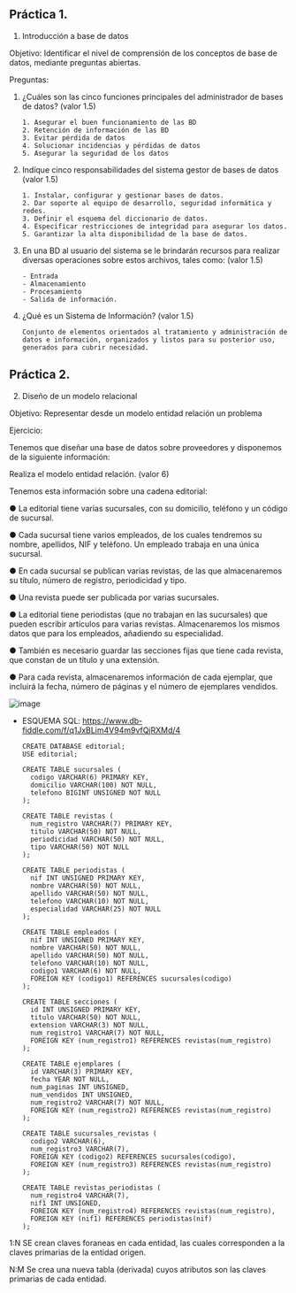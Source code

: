 ## Práctica 1.

1. Introducción a base de datos

Objetivo: Identificar el nivel de comprensión de los conceptos de base de datos,
mediante preguntas abiertas.
 
Preguntas:

1. ¿Cuáles son las cinco funciones principales del administrador de bases de datos?
(valor 1.5)

       1. Asegurar el buen funcionamiento de las BD
       2. Retención de información de las BD
       3. Evitar pérdida de datos
       4. Solucionar incidencias y pérdidas de datos
       5. Asegurar la seguridad de los datos

2. Indíque cinco responsabilidades del sistema gestor de bases de datos (valor 1.5)

       1. Instalar, configurar y gestionar bases de datos.
       2. Dar soporte al equipo de desarrollo, seguridad informática y redes.
       3. Definir el esquema del diccionario de datos.
       4. Especificar restricciones de integridad para asegurar los datos.
       5. Garantizar la alta disponibilidad de la base de datos.

3. En una BD al usuario del sistema se le brindarán recursos para realizar diversas
operaciones sobre estos archivos, tales como: (valor 1.5)

       - Entrada
       - Almacenamiento
       - Procesamiento
       - Salida de información.

4. ¿Qué es un Sistema de Información? (valor 1.5)

       Conjunto de elementos orientados al tratamiento y administración de datos e información, organizados y listos para su posterior uso, generados para cubrir necesidad.

## Práctica 2.

2. Diseño de un modelo relacional

Objetivo: Representar desde un modelo entidad relación un problema


Ejercicio:

Tenemos que diseñar una base de datos sobre proveedores y disponemos de la siguiente
información:

Realiza el modelo entidad relación. (valor 6)

Tenemos esta información sobre una cadena editorial:

● La editorial tiene varias sucursales, con su domicilio, teléfono y un código de
sucursal.

● Cada sucursal tiene varios empleados, de los cuales tendremos su nombre,
apellidos, NIF y teléfono. Un empleado trabaja en una única sucursal.

● En cada sucursal se publican varias revistas, de las que almacenaremos su título,
número de registro, periodicidad y tipo.

● Una revista puede ser publicada por varias sucursales.

● La editorial tiene periodistas (que no trabajan en las sucursales) que pueden
escribir artículos para varias revistas. Almacenaremos los mismos datos que para
los empleados, añadiendo su especialidad.

● También es necesario guardar las secciones fijas que tiene cada revista, que
constan de un título y una extensión.

● Para cada revista, almacenaremos información de cada ejemplar, que incluirá la
fecha, número de páginas y el número de ejemplares vendidos.



![image](https://user-images.githubusercontent.com/75552884/170139663-fc578674-4a27-42b4-a9df-d22f3aa72029.png)



- ESQUEMA SQL: https://www.db-fiddle.com/f/q1JxBLim4V94m9vfQjRXMd/4

      CREATE DATABASE editorial;
      USE editorial;

      CREATE TABLE sucursales (
        codigo VARCHAR(6) PRIMARY KEY,
        domicilio VARCHAR(100) NOT NULL,  
        telefono BIGINT UNSIGNED NOT NULL
      );

      CREATE TABLE revistas (
        num_registro VARCHAR(7) PRIMARY KEY,
        titulo VARCHAR(50) NOT NULL,
        periodicidad VARCHAR(50) NOT NULL,
        tipo VARCHAR(50) NOT NULL
      );

      CREATE TABLE periodistas (
        nif INT UNSIGNED PRIMARY KEY,
        nombre VARCHAR(50) NOT NULL,
        apellido VARCHAR(50) NOT NULL,
        telefono VARCHAR(10) NOT NULL,
        especialidad VARCHAR(25) NOT NULL
      );

      CREATE TABLE empleados (
        nif INT UNSIGNED PRIMARY KEY,
        nombre VARCHAR(50) NOT NULL,
        apellido VARCHAR(50) NOT NULL,
        telefono VARCHAR(10) NOT NULL,
        codigo1 VARCHAR(6) NOT NULL,
        FOREIGN KEY (codigo1) REFERENCES sucursales(codigo)
      );

      CREATE TABLE secciones (
        id INT UNSIGNED PRIMARY KEY,
        titulo VARCHAR(50) NOT NULL,
        extension VARCHAR(3) NOT NULL,
        num_registro1 VARCHAR(7) NOT NULL,
        FOREIGN KEY (num_registro1) REFERENCES revistas(num_registro)
      );

      CREATE TABLE ejemplares (
        id VARCHAR(3) PRIMARY KEY,
        fecha YEAR NOT NULL,
        num_paginas INT UNSIGNED, 
        num_vendidos INT UNSIGNED,
        num_registro2 VARCHAR(7) NOT NULL,
        FOREIGN KEY (num_registro2) REFERENCES revistas(num_registro)
      );

      CREATE TABLE sucursales_revistas (
        codigo2 VARCHAR(6),
        num_registro3 VARCHAR(7),
        FOREIGN KEY (codigo2) REFERENCES sucursales(codigo),
        FOREIGN KEY (num_registro3) REFERENCES revistas(num_registro)
      );

      CREATE TABLE revistas_periodistas (
        num_registro4 VARCHAR(7),
        nif1 INT UNSIGNED,
        FOREIGN KEY (num_registro4) REFERENCES revistas(num_registro),
        FOREIGN KEY (nif1) REFERENCES periodistas(nif)
      );


1:N  SE crean claves foraneas en cada entidad, las cuales corresponden a la claves primarias de la entidad origen.

N:M Se crea una nueva tabla (derivada) cuyos atributos son las claves primarias de cada entidad.



